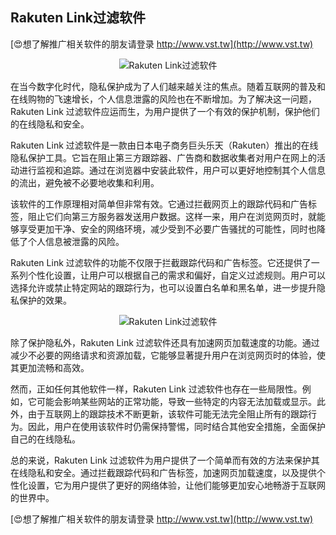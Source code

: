 ## **Rakuten Link过滤软件**

[😍想了解推广相关软件的朋友请登录 http://www.vst.tw](http://www.vst.tw)

 <center><img src="https://vst.tw/MP4/tuiguang/png/7.png" alt="Rakuten Link过滤软件"></center>

在当今数字化时代，隐私保护成为了人们越来越关注的焦点。随着互联网的普及和在线购物的飞速增长，个人信息泄露的风险也在不断增加。为了解决这一问题，Rakuten Link 过滤软件应运而生，为用户提供了一个有效的保护机制，保护他们的在线隐私和安全。

Rakuten Link 过滤软件是一款由日本电子商务巨头乐天（Rakuten）推出的在线隐私保护工具。它旨在阻止第三方跟踪器、广告商和数据收集者对用户在网上的活动进行监视和追踪。通过在浏览器中安装此软件，用户可以更好地控制其个人信息的流出，避免被不必要地收集和利用。

该软件的工作原理相对简单但非常有效。它通过拦截网页上的跟踪代码和广告标签，阻止它们向第三方服务器发送用户数据。这样一来，用户在浏览网页时，就能够享受更加干净、安全的网络环境，减少受到不必要广告骚扰的可能性，同时也降低了个人信息被泄露的风险。

Rakuten Link 过滤软件的功能不仅限于拦截跟踪代码和广告标签。它还提供了一系列个性化设置，让用户可以根据自己的需求和偏好，自定义过滤规则。用户可以选择允许或禁止特定网站的跟踪行为，也可以设置白名单和黑名单，进一步提升隐私保护的效果。

 <center><img src="https://vst.tw/MP4/tuiguang/png/1.png" alt="Rakuten Link过滤软件"></center>

除了保护隐私外，Rakuten Link 过滤软件还具有加速网页加载速度的功能。通过减少不必要的网络请求和资源加载，它能够显著提升用户在浏览网页时的体验，使其更加流畅和高效。

然而，正如任何其他软件一样，Rakuten Link 过滤软件也存在一些局限性。例如，它可能会影响某些网站的正常功能，导致一些特定的内容无法加载或显示。此外，由于互联网上的跟踪技术不断更新，该软件可能无法完全阻止所有的跟踪行为。因此，用户在使用该软件时仍需保持警惕，同时结合其他安全措施，全面保护自己的在线隐私。

总的来说，Rakuten Link 过滤软件为用户提供了一个简单而有效的方法来保护其在线隐私和安全。通过拦截跟踪代码和广告标签，加速网页加载速度，以及提供个性化设置，它为用户提供了更好的网络体验，让他们能够更加安心地畅游于互联网的世界中。

[😍想了解推广相关软件的朋友请登录 http://www.vst.tw](http://www.vst.tw)



